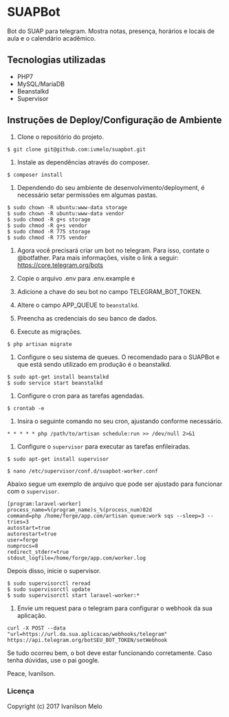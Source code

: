 # SUAPBot
Bot do SUAP para telegram. Mostra notas, presença, horários e locais de aula e o calendário acadêmico.

## Tecnologias utilizadas
- PHP7
- MySQL/MariaDB
- Beanstalkd
- Supervisor

## Instruções de Deploy/Configuração de Ambiente

1. Clone o repositório do projeto.
```
$ git clone git@github.com:ivmelo/suapbot.git
```

1. Instale as dependências através do composer.
```
$ composer install
```

1. Dependendo do seu ambiente de desenvolvimento/deployment, é necessário setar permissões em algumas pastas.
```
$ sudo chown -R ubuntu:www-data storage
$ sudo chown -R ubuntu:www-data vendor
$ sudo chmod -R g+s storage
$ sudo chmod -R g+s vendor
$ sudo chmod -R 775 storage
$ sudo chmod -R 775 vendor
```


1. Agora você precisará criar um bot no telegram. Para isso, contate o @botfather. Para mais informações, visite o link a seguir: https://core.telegram.org/bots 

1. Copie o arquivo .env para .env.example e 

1. Adicione a chave do seu bot no campo TELEGRAM_BOT_TOKEN.

1. Altere o campo APP_QUEUE to ```beanstalkd```.

1. Preencha as credenciais do seu banco de dados.


1. Execute as migrações.
```
$ php artisan migrate
```


1. Configure o seu sistema de queues. O recomendado para o SUAPBot e que está sendo utilizado em produção é o beanstalkd. 
```
$ sudo apt-get install beanstalkd
$ sudo service start beanstalkd
```

1. Configure o cron para as tarefas agendadas.
```
$ crontab -e
```

1. Insira o seguinte comando no seu cron, ajustando conforme necessário.

```
* * * * * php /path/to/artisan schedule:run >> /dev/null 2>&1
```

1. Configure o ```supervisor``` para executar as tarefas enfileiradas.
```
$ sudo apt-get install supervisor

$ nano /etc/supervisor/conf.d/suapbot-worker.conf
```

Abaixo segue um exemplo de arquivo que pode ser ajustado para funcionar com o ```supervisor```.

```
[program:laravel-worker]
process_name=%(program_name)s_%(process_num)02d
command=php /home/forge/app.com/artisan queue:work sqs --sleep=3 --tries=3
autostart=true
autorestart=true
user=forge
numprocs=8
redirect_stderr=true
stdout_logfile=/home/forge/app.com/worker.log
```

Depois disso, inicie o supervisor.

```
$ sudo supervisorctl reread
$ sudo supervisorctl update
$ sudo supervisorctl start laravel-worker:*
```

1. Envie um request para o telegram para configurar o webhook da sua aplicação.
```
curl -X POST --data "url=https://url.da.sua.aplicacao/webhooks/telegram" https://api.telegram.org/botSEU_BOT_TOKEN/setWebhook
```

Se tudo ocorreu bem, o bot deve estar funcionando corretamente. Caso tenha dúvidas, use o pai google.

Peace,
Ivanilson.


### Licença

Copyright (c) 2017 Ivanilson Melo
